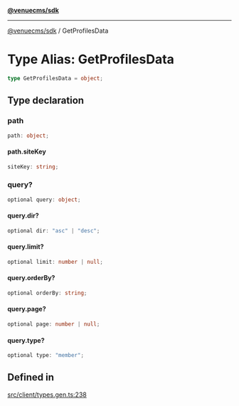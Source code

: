 [**@venuecms/sdk**](../Index.md)

***

[@venuecms/sdk](../Index.md) / GetProfilesData

# Type Alias: GetProfilesData

```ts
type GetProfilesData = object;
```

## Type declaration

### path

```ts
path: object;
```

#### path.siteKey

```ts
siteKey: string;
```

### query?

```ts
optional query: object;
```

#### query.dir?

```ts
optional dir: "asc" | "desc";
```

#### query.limit?

```ts
optional limit: number | null;
```

#### query.orderBy?

```ts
optional orderBy: string;
```

#### query.page?

```ts
optional page: number | null;
```

#### query.type?

```ts
optional type: "member";
```

## Defined in

[src/client/types.gen.ts:238](https://github.com/venuecms/sdk/blob/3c845491d484a7b7f31c76433be6bced0b04671f/src/client/types.gen.ts#L238)
